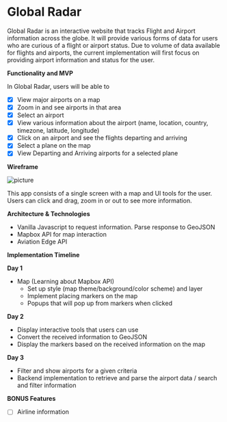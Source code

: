 # Global Radar

Global Radar is an interactive website that tracks Flight and Airport information across the globe.
It will provide various forms of data for users who are curious of a flight or airport status.
Due to volume of data available for flights and airports, the current implementation will first focus on providing airport information and status for the user.

__Functionality and MVP__

In Global Radar, users will be able to

- [X] View major airports on a map
- [X] Zoom in and see airports in that area
- [X] Select an airport
- [X] View various information about the airport (name, location, country, timezone, latitude, longitude)
- [X] Click on an airport and see the flights departing and arriving
- [X] Select a plane on the map
- [X] View Departing and Arriving airports for a selected plane

__Wireframe__

![picture](demo.png)

This app consists of a single screen with a map and UI tools for the user. Users can click and drag, zoom in or out to see more information.

__Architecture & Technologies__

- Vanilla Javascript to request information. Parse response to GeoJSON
- Mapbox API for map interaction
- Aviation Edge API

__Implementation Timeline__

__Day 1__
- Map (Learning about Mapbox API)
  - Set up style (map theme/background/color scheme) and layer
  - Implement placing markers on the map
  - Popups that will pop up from markers when clicked

__Day 2__
- Display interactive tools that users can use
- Convert the received information to GeoJSON
- Display the markers based on the received information on the map

__Day 3__
- Filter and show airports for a given criteria
- Backend implementation to retrieve and parse the airport data / search and filter information

__BONUS Features__

- [ ] Airline information
